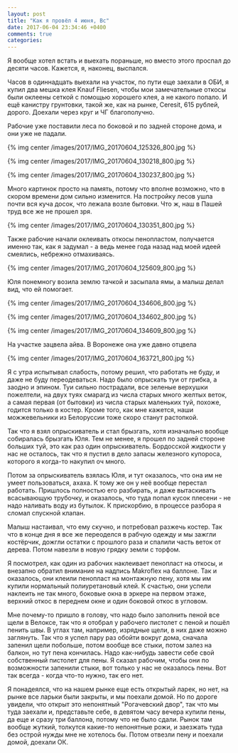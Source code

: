 ```yaml
---
layout: post
title: "Как я провёл 4 июня, Вс"
date: 2017-06-04 23:34:46 +0400
comments: true
categories: 
---
```

Я вообще хотел встать и выехать пораньше, но вместо этого проспал до десяти часов. Кажется, я, наконец, выспался.

Часов в одиннадцать выехали на участок, по пути еще заехали в ОБИ, я купил два мешка клея Knauf Fliesen, чтобы мои замечательные откосы были оклеены сеткой с помощью хорошего клея, а не какого попало. И ещё канистру грунтовки, такой же, как на рынке, Ceresit, 615 рублей, дорого. Доехали через круг и ЧГ благополучно. 

Рабочие уже поставили леса по боковой и по задней стороне дома, и они уже не падали.

{% img center /images/2017/IMG_20170604_125326_800.jpg %}

{% img center /images/2017/IMG_20170604_130218_800.jpg %}

{% img center /images/2017/IMG_20170604_130237_800.jpg %}

Много картинок просто на память, потому что вполне возможно, что в скором времени дом сильно изменится. На постройку лесов ушла почти вся куча досок, что лежала возле бытовки. Что ж, наш в Пашей труд все же не прошел зря.

{% img center /images/2017/IMG_20170604_130351_800.jpg %}

Также рабочие начали оклеивать откосы пенопластом, получается именно так, как я задумал - а ведь менее года назад над моей идеей смеялись, небрежно отмахиваясь.

{% img center /images/2017/IMG_20170604_125609_800.jpg %}

Юля понемногу возила землю тачкой и засыпала ямы, а малыш делал вид, что ей помогает.

{% img center /images/2017/IMG_20170604_134606_800.jpg %}

{% img center /images/2017/IMG_20170604_134602_800.jpg %}

{% img center /images/2017/IMG_20170604_134609_800.jpg %}

На участке зацвела айва. В Воронеже она уже давно отцвела

{% img center /images/2017/IMG_20170604_163721_800.jpg %}

Я с утра испытывал слабость, потому решил, что работать не буду, и даже не буду переодеваться. Надо было опрыскать туи от грибка, а заодно и эпином. Туи сильно пострадали, все зеленые верхушки пожелтели, на двух туях смарагд из числа старых много желтых веток, а самая первая (от бытовки) из числа старых маленьких туй, похоже, годится только в костер. Кроме того, как мне кажется, наши можжевельники из Белоруссии тоже скоро станут растопкой.

Так что я взял опрыскиватель и стал брызгать, хотя изначально вообще собиралась брызгать Юля. Тем не менее, я прошел по задней стороне больших туй, это как раз один опрыскиватель. Бордосской жидкости у нас не осталось, так что я пустил в дело запасы железного купороса, которого я когда-то накупил оч много.

Потом за опрыскиватель взялась Юля, и тут оказалось, что она им не умеет пользоваться, ахаха. К тому же он у неё вообще перестал работать. Пришлось полностью его разбирать, и даже вытаскивать всасывающую трубочку, и оказалось, что туда попал кусок плесени - не надо наливать воду из бутылок. К прискорбию, в процессе разбора я сломал спускной клапан.

Малыш настаивал, что ему скучно, и потребовал разжечь костер. Так что в конце дня я все же переоделся в рабчую одежду и мы зажгли костёрчик, дожгли остатки с прошлого раза и спалили часть веток от дерева. Потом навезли в новую грядку земли с торфом.

Я посмотрел, как один из рабочих наклеивает пенопласт на откосы, и внезапно обратил внимание на надпись Makroflex на баллоне. Так и оказалось, они клеили пенопласт на монтажную пену, хотя мы им купили нормальный полиуретановый клей. К счастью, они успели наклеить не так много, боковые окна в эркере на первом этаже, верхний откос в переднем окне и один боковой откос в угловом. 

Мне почему-то пришло в голову, что надо было заполнить пеной все щели в Велоксе, так что я отобрал у рабочего пистолет с пеной и пошёл пенить швы. В углах там, например, изрядные щели, в них даже можно заглянуть. Так что я успел пару раз обойти вокруг дома, сначала запенил щели побольше, потом вообще все стыки, потом залез на балкон, но тут пена кончилась. Надо как-нибудь завести себе свой собственный пистолет для пены. Я сказал рабочим, чтобы они по возможности запенили стыки, вот только у нас не оказалось пены. Вот так всегда - когда что-то нужно, так его нет.

Я понадеялся, что на нашем рынке еще есть открытый ларек, но нет, на рынке все ларьки были закрыты, и мы поехали домой. Но по дороге увидели, что открыт это непонятный "Рогачевский двор", так что мы туда заехали и, представьте себе, в девятом часу вечера купили пены, да еще и сразу три баллона, потому что не было сдали. Рынок там вообще жуткий, толкутся какие-то непонятные рожи, и заезжать туда без острой нужды мне не хотелось бы. Потом отвезли пену и поехали домой, доехали ОК.